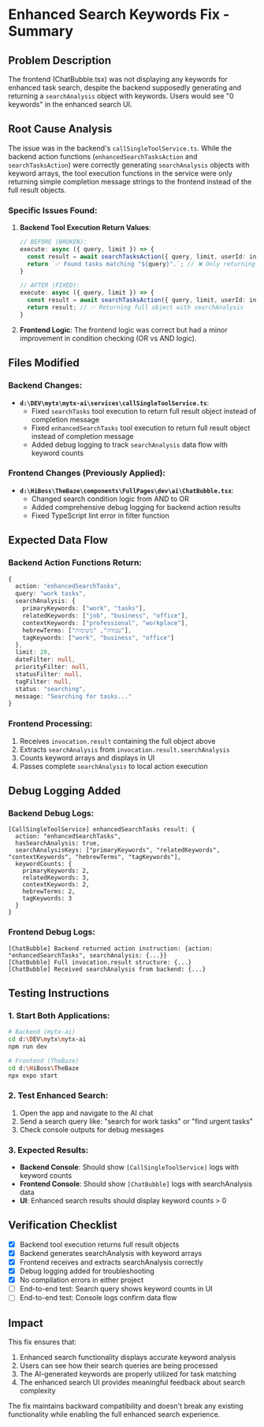 # Enhanced Search Keywords Fix - Summary

## Problem Description
The frontend (ChatBubble.tsx) was not displaying any keywords for enhanced task search, despite the backend supposedly generating and returning a `searchAnalysis` object with keywords. Users would see "0 keywords" in the enhanced search UI.

## Root Cause Analysis
The issue was in the backend's `callSingleToolService.ts`. While the backend action functions (`enhancedSearchTasksAction` and `searchTasksAction`) were correctly generating `searchAnalysis` objects with keyword arrays, the tool execution functions in the service were only returning simple completion message strings to the frontend instead of the full result objects.

### Specific Issues Found:

1. **Backend Tool Execution Return Values**:
   ```typescript
   // BEFORE (BROKEN):
   execute: async ({ query, limit }) => {
     const result = await searchTasksAction({ query, limit, userId: input.uid });
     return `✅ Found tasks matching "${query}".`; // ❌ Only returning string
   }
   
   // AFTER (FIXED):
   execute: async ({ query, limit }) => {
     const result = await searchTasksAction({ query, limit, userId: input.uid });
     return result; // ✅ Returning full object with searchAnalysis
   }
   ```

2. **Frontend Logic**: The frontend logic was correct but had a minor improvement in condition checking (OR vs AND logic).

## Files Modified

### Backend Changes:
- **`d:\DEV\mytx\mytx-ai\services\callSingleToolService.ts`**:
  - Fixed `searchTasks` tool execution to return full result object instead of completion message
  - Fixed `enhancedSearchTasks` tool execution to return full result object instead of completion message
  - Added debug logging to track `searchAnalysis` data flow with keyword counts

### Frontend Changes (Previously Applied):
- **`d:\HiBoss\TheBaze\components\FullPages\dev\ai\ChatBubble.tsx`**:
  - Changed search condition logic from AND to OR
  - Added comprehensive debug logging for backend action results
  - Fixed TypeScript lint error in filter function

## Expected Data Flow

### Backend Action Functions Return:
```typescript
{
  action: "enhancedSearchTasks",
  query: "work tasks",
  searchAnalysis: {
    primaryKeywords: ["work", "tasks"],
    relatedKeywords: ["job", "business", "office"],
    contextKeywords: ["professional", "workplace"], 
    hebrewTerms: ["עבודה", "משימות"],
    tagKeywords: ["work", "business", "office"]
  },
  limit: 20,
  dateFilter: null,
  priorityFilter: null,
  statusFilter: null,
  tagFilter: null,
  status: "searching",
  message: "Searching for tasks..."
}
```

### Frontend Processing:
1. Receives `invocation.result` containing the full object above
2. Extracts `searchAnalysis` from `invocation.result.searchAnalysis`
3. Counts keyword arrays and displays in UI
4. Passes complete `searchAnalysis` to local action execution

## Debug Logging Added

### Backend Debug Logs:
```
[CallSingleToolService] enhancedSearchTasks result: {
  action: "enhancedSearchTasks",
  hasSearchAnalysis: true,
  searchAnalysisKeys: ["primaryKeywords", "relatedKeywords", "contextKeywords", "hebrewTerms", "tagKeywords"],
  keywordCounts: {
    primaryKeywords: 2,
    relatedKeywords: 3,
    contextKeywords: 2,
    hebrewTerms: 2,
    tagKeywords: 3
  }
}
```

### Frontend Debug Logs:
```
[ChatBubble] Backend returned action instruction: {action: "enhancedSearchTasks", searchAnalysis: {...}}
[ChatBubble] Full invocation.result structure: {...}
[ChatBubble] Received searchAnalysis from backend: {...}
```

## Testing Instructions

### 1. Start Both Applications:
```bash
# Backend (mytx-ai)
cd d:\DEV\mytx\mytx-ai
npm run dev

# Frontend (TheBaze)
cd d:\HiBoss\TheBaze  
npx expo start
```

### 2. Test Enhanced Search:
1. Open the app and navigate to the AI chat
2. Send a search query like: "search for work tasks" or "find urgent tasks"
3. Check console outputs for debug messages

### 3. Expected Results:
- **Backend Console**: Should show `[CallSingleToolService]` logs with keyword counts
- **Frontend Console**: Should show `[ChatBubble]` logs with searchAnalysis data
- **UI**: Enhanced search results should display keyword counts > 0

## Verification Checklist

- [x] Backend tool execution returns full result objects
- [x] Backend generates searchAnalysis with keyword arrays  
- [x] Frontend receives and extracts searchAnalysis correctly
- [x] Debug logging added for troubleshooting
- [x] No compilation errors in either project
- [ ] End-to-end test: Search query shows keyword counts in UI
- [ ] End-to-end test: Console logs confirm data flow

## Impact

This fix ensures that:
1. Enhanced search functionality displays accurate keyword analysis
2. Users can see how their search queries are being processed
3. The AI-generated keywords are properly utilized for task matching
4. The enhanced search UI provides meaningful feedback about search complexity

The fix maintains backward compatibility and doesn't break any existing functionality while enabling the full enhanced search experience.
